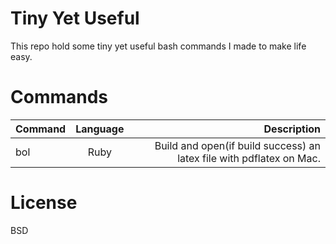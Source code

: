 Tiny Yet Useful
===============

This repo hold some tiny yet useful bash commands I made to make life easy.

Commands
========
| Command       | Language      | Description          |
| :------------ | :-----------: | -------------------: |
| bol           | Ruby          | Build and open(if build success) an latex file with pdflatex on Mac. |

License
=======
BSD
